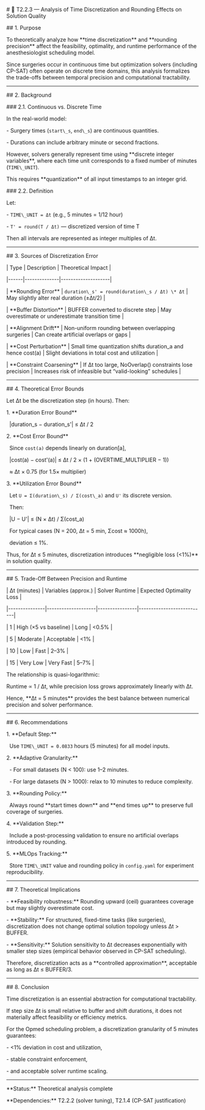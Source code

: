 \# 🧩 T2.2.3 — Analysis of Time Discretization and Rounding Effects on Solution Quality



\## 1. Purpose

To theoretically analyze how \*\*time discretization\*\* and \*\*rounding precision\*\* affect the feasibility, optimality, and runtime performance of the anesthesiologist scheduling model.

Since surgeries occur in continuous time but optimization solvers (including CP-SAT) often operate on discrete time domains, this analysis formalizes the trade-offs between temporal precision and computational tractability.



---



\## 2. Background



\### 2.1. Continuous vs. Discrete Time

In the real-world model:

\- Surgery times (`start\_s`, `end\_s`) are continuous quantities.

\- Durations can include arbitrary minute or second fractions.



However, solvers generally represent time using \*\*discrete integer variables\*\*, where each time unit corresponds to a fixed number of minutes (`TIME\_UNIT`).

This requires \*\*quantization\*\* of all input timestamps to an integer grid.



\### 2.2. Definition

Let:

\- `TIME\_UNIT = Δt` (e.g., 5 minutes = 1/12 hour)

\- `T' = round(T / Δt)` — discretized version of time T

Then all intervals are represented as integer multiples of Δt.



---



\## 3. Sources of Discretization Error



| Type | Description | Theoretical Impact |

|------|--------------|--------------------|

| \*\*Rounding Error\*\* | `duration\_s' = round(duration\_s / Δt) \* Δt` | May slightly alter real duration (±Δt/2) |

| \*\*Buffer Distortion\*\* | BUFFER converted to discrete step | May overestimate or underestimate transition time |

| \*\*Alignment Drift\*\* | Non-uniform rounding between overlapping surgeries | Can create artificial overlaps or gaps |

| \*\*Cost Perturbation\*\* | Small time quantization shifts duration\_a and hence cost(a) | Slight deviations in total cost and utilization |

| \*\*Constraint Coarsening\*\* | If Δt too large, NoOverlap() constraints lose precision | Increases risk of infeasible but “valid-looking” schedules |



---



\## 4. Theoretical Error Bounds



Let Δt be the discretization step (in hours). Then:



1\. \*\*Duration Error Bound\*\*

&nbsp;  |duration\_s − duration\_s'| ≤ Δt / 2



2\. \*\*Cost Error Bound\*\*

&nbsp;  Since `cost(a)` depends linearly on duration\[a],

&nbsp;  |cost(a) − cost'(a)| ≤ Δt / 2 × (1 + (OVERTIME\_MULTIPLIER − 1))

&nbsp;  ≈ Δt × 0.75 (for 1.5× multiplier)



3\. \*\*Utilization Error Bound\*\*

&nbsp;  Let `U = Σ(duration\_s) / Σ(cost\_a)` and `U'` its discrete version.

&nbsp;  Then:

&nbsp;  |U − U'| ≤ (N × Δt) / Σ(cost\_a)

&nbsp;  For typical cases (N = 200, Δt = 5 min, Σcost ≈ 1000h),

&nbsp;  deviation ≤ 1%.



Thus, for Δt ≤ 5 minutes, discretization introduces \*\*negligible loss (<1%)\*\* in solution quality.



---



\## 5. Trade-Off Between Precision and Runtime



| Δt (minutes) | Variables (approx.) | Solver Runtime | Expected Optimality Loss |

|---------------|--------------------|----------------|---------------------------|

| 1 | High (×5 vs baseline) | Long | <0.5% |

| 5 | Moderate | Acceptable | <1% |

| 10 | Low | Fast | 2–3% |

| 15 | Very Low | Very Fast | 5–7% |



The relationship is quasi-logarithmic:

Runtime ∝ 1 / Δt, while precision loss grows approximately linearly with Δt.



Hence, \*\*Δt = 5 minutes\*\* provides the best balance between numerical precision and solver performance.



---



\## 6. Recommendations



1\. \*\*Default Step:\*\*

&nbsp;  Use `TIME\_UNIT = 0.0833` hours (5 minutes) for all model inputs.



2\. \*\*Adaptive Granularity:\*\*

&nbsp;  - For small datasets (N < 100): use 1–2 minutes.

&nbsp;  - For large datasets (N > 1000): relax to 10 minutes to reduce complexity.



3\. \*\*Rounding Policy:\*\*

&nbsp;  Always round \*\*start times down\*\* and \*\*end times up\*\* to preserve full coverage of surgeries.



4\. \*\*Validation Step:\*\*

&nbsp;  Include a post-processing validation to ensure no artificial overlaps introduced by rounding.



5\. \*\*MLOps Tracking:\*\*

&nbsp;  Store `TIME\_UNIT` value and rounding policy in `config.yaml` for experiment reproducibility.



---



\## 7. Theoretical Implications

\- \*\*Feasibility robustness:\*\* Rounding upward (ceil) guarantees coverage but may slightly overestimate cost.

\- \*\*Stability:\*\* For structured, fixed-time tasks (like surgeries), discretization does not change optimal solution topology unless Δt > BUFFER.

\- \*\*Sensitivity:\*\* Solution sensitivity to Δt decreases exponentially with smaller step sizes (empirical behavior observed in CP-SAT scheduling).



Therefore, discretization acts as a \*\*controlled approximation\*\*, acceptable as long as Δt ≤ BUFFER/3.



---



\## 8. Conclusion

Time discretization is an essential abstraction for computational tractability.

If step size Δt is small relative to buffer and shift durations, it does not materially affect feasibility or efficiency metrics.

For the Opmed scheduling problem, a discretization granularity of 5 minutes guarantees:

\- <1% deviation in cost and utilization,

\- stable constraint enforcement,

\- and acceptable solver runtime scaling.



---



\*\*Status:\*\* Theoretical analysis complete

\*\*Dependencies:\*\* T2.2.2 (solver tuning), T2.1.4 (CP-SAT justification)
